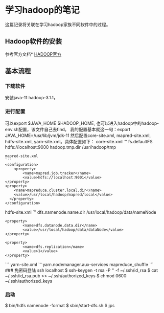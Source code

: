 # 学习hadoop的笔记

这篇记录将关联在学习hadoop家族不同软件中的过程。

## Hadoop软件的安装

参考官方文档* [HADOOP官方](http://hadoop.apache.org/docs/stable/hadoop-project-dist/hadoop-common/SingleCluster.html#Standalone_Operation)

## 基本流程
### 下载软件
安装java-11 hadoop-3.1.1，
### 进行配置
可以export $JAVA_HOME $HADOOP_HOME, 也可以进入hadoop中的hadoop-env.sh配置，该文件自己去find。
我的配置基本就这一句：export JAVA_HOME=/usr/lib/jvm/jdk-11
然后配置core-site.xml, mapred-site.xml, hdfs-site.xml, yarn-site.xml。具体配置如下：
core-site.xml
`‵‵
<configuration>
        <!-- 指定HDFS老大（namenode）的通信地址 -->
    <property>
        <name>fs.defaultFS</name>
        <value>hdfs://localhost:9000</value>
    </property>
    <!-- 指定hadoop运行时产生文件的存储路径 -->
    <property>
        <name>hadoop.tmp.dir</name>
        <value>/usr/hadoop/tmp</value>
    </property>
</configuration>
```
mapred-site.xml
`‵‵
<configuration>
    <property>
        <name>mapred.job.tracker</name>
        <value>hdfs://localhost:9001</value>
</property>
<property>
    <name>mapreduce.cluster.local.dir</name>
    <value>/usr/local/hadoop/mapred/local</value>
  </property>
</configuration>
```
hdfs-site.xml
`‵‵
<configuration>
<property>
            <name>dfs.namenode.name.dir</name>
            <value>/usr/local/hadoop/data/nameNode</value>
    </property>

    <property>
            <name>dfs.datanode.data.dir</name>
            <value>/usr/local/hadoop/data/dataNode</value>
    </property>

    <property>
            <name>dfs.replication</name>
            <value>1</value>
    </property>
</configuration>
```
yarn-site.xml
`‵‵
<configuration>

<!-- Site specific YARN configuration properties -->
 <property>
        <name>yarn.nodemanager.aux-services</name>
        <value>mapreduce_shuffle</value>
    </property>
</configuration>
```
### 免密码登陆
ssh localhost
  $ ssh-keygen -t rsa -P '' -f ~/.ssh/id_rsa
  $ cat ~/.ssh/id_rsa.pub >> ~/.ssh/authorized_keys
  $ chmod 0600 ~/.ssh/authorized_keys
 
### 启动
$ bin/hdfs namenode -format
$ sbin/start-dfs.sh
$ jps


